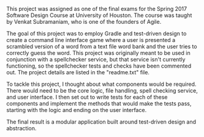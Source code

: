 This project was assigned as one of the final exams for the Spring 2017 Software Design Course at University of Houston. The course was taught by Venkat Subramaniam, who is one of the founders of Agile.

The goal of this project was to employ Gradle and test-driven design to create a command line interface game where a user is presented a scrambled version of a word from a text file word bank and the user tries to correctly guess the word. This project was originally meant to be used in conjunction with a spellchecker service, but that service isn't currently functioning, so the spellchecker tests and checks have been commented out. The project details are listed in the "readme.txt" file.

To tackle this project, I thought about what components would be required. There would need to be the core logic, file handling, spell checking service, and user interface. I then set out to write tests for each of these components and implement the methods that would make the tests pass, starting with the logic and ending on the user interface.  

The final result is a modular application built around test-driven design and abstraction. 